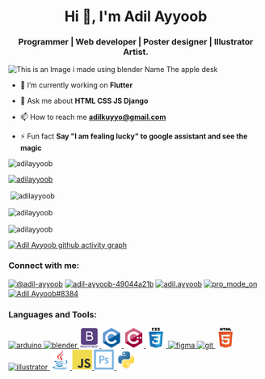 <h1 align="center">Hi 👋, I'm Adil Ayyoob</h1>
<h3 align="center">Programmer | Web developer | Poster designer | Illustrator Artist.</h3>

![This is an Image i made using blender Name The apple desk](https://user-images.githubusercontent.com/67414716/132953904-1ffd6203-337a-467b-a06d-09ad2289708b.jpg)

- 🔭 I’m currently working on **Flutter**

- 💬 Ask me about **HTML CSS JS Django**

- 📫 How to reach me **adilkuyyo@gmail.com**

- ⚡ Fun fact **Say "I am fealing lucky" to google assistant and see the magic**

<p align="left"> <img src="https://komarev.com/ghpvc/?username=adilayyoob&label=Profile%20views&color=0e75b6&style=flat" alt="adilayyoob" /> </p>

<p align="left"> <a href="https://github.com/ryo-ma/github-profile-trophy"><img src="https://github-profile-trophy.vercel.app/?username=adilayyoob&theme=dracula" alt="adilayyoob" /></a> </p>

<p>&nbsp;<img align="center" src="https://github-readme-stats.vercel.app/api?username=adilayyoob&show_icons=true&locale=en&theme=dracula" alt="adilayyoob" /></p>

<p><img align="center" src="https://github-readme-stats.vercel.app/api/top-langs?username=adilayyoob&show_icons=true&locale=en&layout=compact&theme=dracula" alt="adilayyoob" /></p>

<p><img align="center" src="https://github-readme-streak-stats.herokuapp.com/?user=adilayyoob&theme=dracula" alt="adilayyoob" /></p>

[![Adil Ayyoob github activity graph](https://activity-graph.herokuapp.com/graph?username=Adilayyoob&theme=dracula)](https://github.com/ashutosh00710/github-readme-activity-graph)

<h3 align="left">Connect with me:</h3>
<p align="left">
<a href="https://codepen.io/adil-ayyoob" target="blank"><img align="center" src="https://raw.githubusercontent.com/rahuldkjain/github-profile-readme-generator/master/src/images/icons/Social/codepen.svg" alt="@adil-ayyoob" height="30" width="40" /></a>
<a href="https://linkedin.com/in/adil-ayyoob-49044a21b" target="blank"><img align="center" src="https://raw.githubusercontent.com/rahuldkjain/github-profile-readme-generator/master/src/images/icons/Social/linked-in-alt.svg" alt="adil-ayyoob-49044a21b" height="30" width="40" /></a>
<a href="https://fb.com/adil.ayyoob" target="blank"><img align="center" src="https://raw.githubusercontent.com/rahuldkjain/github-profile-readme-generator/master/src/images/icons/Social/facebook.svg" alt="adil.ayyoob" height="30" width="40" /></a>
<a href="https://instagram.com/pro_mode_on" target="blank"><img align="center" src="https://raw.githubusercontent.com/rahuldkjain/github-profile-readme-generator/master/src/images/icons/Social/instagram.svg" alt="pro_mode_on" height="30" width="40" /></a>
<a href="https://discord.gg/Adil Ayyoob#8384" target="blank"><img align="center" src="https://raw.githubusercontent.com/rahuldkjain/github-profile-readme-generator/master/src/images/icons/Social/discord.svg" alt="Adil Ayyoob#8384" height="30" width="40" /></a>
</p>

<h3 align="left">Languages and Tools:</h3>
<p align="left"> <a href="https://www.arduino.cc/" target="_blank"> <img src="https://cdn.worldvectorlogo.com/logos/arduino-1.svg" alt="arduino" width="40" height="40"/> </a> <a href="https://www.blender.org/" target="_blank"> <img src="https://download.blender.org/branding/community/blender_community_badge_white.svg" alt="blender" width="40" height="40"/> </a> <a href="https://getbootstrap.com" target="_blank"> <img src="https://raw.githubusercontent.com/devicons/devicon/master/icons/bootstrap/bootstrap-plain-wordmark.svg" alt="bootstrap" width="40" height="40"/> </a> <a href="https://www.cprogramming.com/" target="_blank"> <img src="https://raw.githubusercontent.com/devicons/devicon/master/icons/c/c-original.svg" alt="c" width="40" height="40"/> </a> <a href="https://www.w3schools.com/cpp/" target="_blank"> <img src="https://raw.githubusercontent.com/devicons/devicon/master/icons/cplusplus/cplusplus-original.svg" alt="cplusplus" width="40" height="40"/> </a> <a href="https://www.w3schools.com/css/" target="_blank"> <img src="https://raw.githubusercontent.com/devicons/devicon/master/icons/css3/css3-original-wordmark.svg" alt="css3" width="40" height="40"/> </a> <a href="https://www.figma.com/" target="_blank"> <img src="https://www.vectorlogo.zone/logos/figma/figma-icon.svg" alt="figma" width="40" height="40"/> </a> <a href="https://git-scm.com/" target="_blank"> <img src="https://www.vectorlogo.zone/logos/git-scm/git-scm-icon.svg" alt="git" width="40" height="40"/> </a> <a href="https://www.w3.org/html/" target="_blank"> <img src="https://raw.githubusercontent.com/devicons/devicon/master/icons/html5/html5-original-wordmark.svg" alt="html5" width="40" height="40"/> </a> <a href="https://www.adobe.com/in/products/illustrator.html" target="_blank"> <img src="https://www.vectorlogo.zone/logos/adobe_illustrator/adobe_illustrator-icon.svg" alt="illustrator" width="40" height="40"/> </a> <a href="https://www.java.com" target="_blank"> <img src="https://raw.githubusercontent.com/devicons/devicon/master/icons/java/java-original.svg" alt="java" width="40" height="40"/> </a> <a href="https://developer.mozilla.org/en-US/docs/Web/JavaScript" target="_blank"> <img src="https://raw.githubusercontent.com/devicons/devicon/master/icons/javascript/javascript-original.svg" alt="javascript" width="40" height="40"/> </a> <a href="https://www.photoshop.com/en" target="_blank"> <img src="https://raw.githubusercontent.com/devicons/devicon/master/icons/photoshop/photoshop-line.svg" alt="photoshop" width="40" height="40"/> </a> <a href="https://www.python.org" target="_blank"> <img src="https://raw.githubusercontent.com/devicons/devicon/master/icons/python/python-original.svg" alt="python" width="40" height="40"/> </a> </p>

